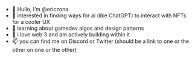 - 👋 Hullo, I’m @ericzona
- 👀 interested in finding ways for ai (like ChatGPT) to interact with NFTs for a cooler UX
- 🌱 learning about gamedev algos and design patterns
- 💞️ i love web 3 and am actively building within it
- 📫 you can find me on Discord or Twitter (should be a link to one or the other on one or the other)

<!---
ericzona/ericzona is a ✨ special ✨ repository because its `README.md` (this file) appears on your GitHub profile.
You can click the Preview link to take a look at your changes.
--->
